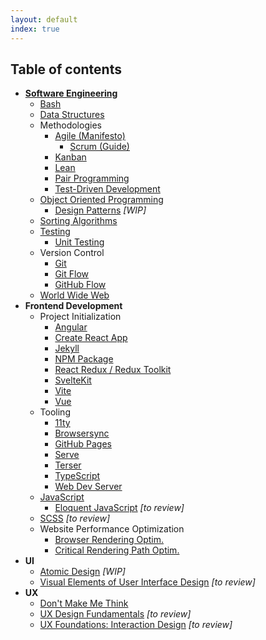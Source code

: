 ```yaml
---
layout: default
index: true
---
```

## Table of contents

- **[Software Engineering](engg/)**
  - [Bash](engg/bash/)
  - [Data Structures](engg/data_structures/)
  - Methodologies
    - [Agile (Manifesto)](engg/method/agile/)
      - [Scrum (Guide)](engg/method/scrum/)
    - [Kanban](engg/method/kanban/)
    - [Lean](engg/method/lean/)
    - [Pair Programming](engg/method/pair_programming/)
    - [Test-Driven Development](engg/method/tdd/)
  - [Object Oriented Programming](engg/oop/)
    - [Design Patterns](engg/oop/design_patterns/) *[WIP]*
  - [Sorting Algorithms](engg/sorting_algorithms/)
  - [Testing](engg/testing/)
    - [Unit Testing](engg/testing/unit/)
  - Version Control
    - [Git](engg/version/git/)
    - [Git Flow](engg/version/gitflow/)
    - [GitHub Flow](engg/version/github_flow/)
  - [World Wide Web](engg/www/)
- **Frontend Development**
  - Project Initialization
    - [Angular](front/inits/angular/)
    - [Create React App](front/inits/cra/)
    - [Jekyll](front/tooling/jekyll/)
    - [NPM Package](front/inits/npm/)
    - [React Redux / Redux Toolkit](front/tooling/react_redux_toolkit/)
    - [SvelteKit](front/inits/sveltekit/)
    - [Vite](front/inits/vite/)
    - [Vue](front/inits/vue/)
  - Tooling
    - [11ty](front/tooling/11ty/)
    - [Browsersync](front/tooling/browser_sync/)
    - [GitHub Pages](front/tooling/gh_pages/)
    - [Serve](front/tooling/serve/)
    - [Terser](front/tooling/terser/)
    - [TypeScript](front/tooling/ts/)
    - [Web Dev Server](front/tooling/wds/)
  - [JavaScript](front/js/)
    - [Eloquent JavaScript](front/eloquent_js/) *[to review]*
  - [SCSS](front/scss/) *[to review]*
  - Website Performance Optimization
    - [Browser Rendering Optim.](front/wpo/browser_rendering/)
    - [Critical Rendering Path Optim.](front/wpo/crp/)
- **UI**
  - [Atomic Design](ui/atomic_design/) *[WIP]*
  - [Visual Elements of User Interface Design](ui/visual_elements_of_ui_design/) *[to review]*
- **UX**
  - [Don't Make Me Think](ux/dont_make_me_think/)
  - [UX Design Fundamentals](ux/ux_design_fundamentals/) *[to review]*
  - [UX Foundations: Interaction Design](ux/ux-foundations-ixd/) *[to review]*
